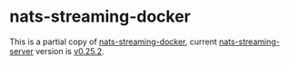 # nats-streaming-docker

This is a partial copy of
[nats-streaming-docker](https://github.com/nats-io/nats-streaming-docker),
current
[nats-streaming-server](https://github.com/nats-io/nats-streaming-server)
version is
[v0.25.2](https://github.com/nats-io/nats-streaming-server/releases/tag/v0.25.2).
